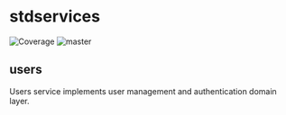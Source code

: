 # stdservices
![Coverage](https://img.shields.io/badge/Coverage-61.4%25-yellow)
![master](https://github.com/alesr/stdservices/users/actions/workflows/ci.yaml/badge.svg)

## users

Users service implements user management and authentication domain layer.

